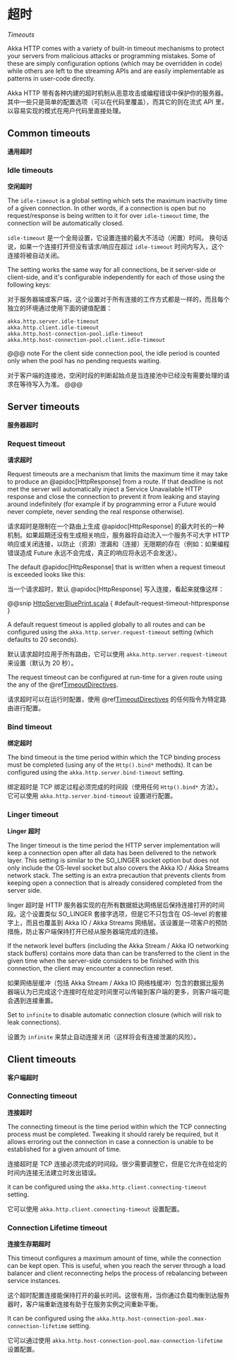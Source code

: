 <a id="timeouts"></a>
# 超时
*Timeouts*

Akka HTTP comes with a variety of built-in timeout mechanisms to protect your servers from malicious attacks or
programming mistakes. Some of these are simply configuration options (which may be overridden in code) while others
are left to the streaming APIs and are easily implementable as patterns in user-code directly.

Akka HTTP 带有各种内建的超时机制从恶意攻击或编程错误中保护你的服务器。其中一些只是简单的配置选项（可以在代码里覆盖），而其它的则在流式 API 里，
以容易实现的模式在用户代码里直接处理。

## Common timeouts
**通用超时**

<a id="idle-timeouts"></a>
### Idle timeouts
**空闲超时**

The `idle-timeout` is a global setting which sets the maximum inactivity time of a given connection.
In other words, if a connection is open but no request/response is being written to it for over `idle-timeout` time,
the connection will be automatically closed.

`idle-timeout` 是一个全局设置，它设置连接的最大不活动（闲置）时间。
换句话说，如果一个连接打开但没有请求/响应在超过 `idle-timeout` 时间内写入，这个连接将被自动关闭。

The setting works the same way for all connections, be it server-side or client-side, and it's configurable
independently for each of those using the following keys:

对于服务器端或客户端，这个设置对于所有连接的工作方式都是一样的，而且每个独立的环境通过使用下面的键值配置：

```
akka.http.server.idle-timeout
akka.http.client.idle-timeout
akka.http.host-connection-pool.idle-timeout
akka.http.host-connection-pool.client.idle-timeout
```

@@@ note
For the client side connection pool, the idle period is counted only when the pool has no pending requests waiting.

对于客户端的连接池，空闲时段的判断起始点是当连接池中已经没有需要处理的请求在等待写入为准。
@@@

## Server timeouts
**服务器超时**

<a id="request-timeout"></a>
### Request timeout
**请求超时**

Request timeouts are a mechanism that limits the maximum time it may take to produce an @apidoc[HttpResponse] from a route.
If that deadline is not met the server will automatically inject a Service Unavailable HTTP response and close the connection
to prevent it from leaking and staying around indefinitely (for example if by programming error a Future would never complete,
never sending the real response otherwise).

请求超时是限制在一个路由上生成 @apidoc[HttpResponse] 的最大时长的一种机制。如果超期还没有生成相关响应，服务器将自动流入一个服务不可大字 HTTP 响应或关闭连接，以防止（资源）泄漏和（连接）无限期的存在（例如：如果编程错误造成 Future 永远不会完成，真正的响应将永远不会发送）。

The default @apidoc[HttpResponse] that is written when a request timeout is exceeded looks like this:

当一个请求超时，默认 @apidoc[HttpResponse] 写入连接，看起来就像这样： 

@@snip [HttpServerBluePrint.scala]($akka-http$/akka-http-core/src/main/scala/akka/http/impl/engine/server/HttpServerBluePrint.scala) { #default-request-timeout-httpresponse }

A default request timeout is applied globally to all routes and can be configured using the
`akka.http.server.request-timeout` setting (which defaults to 20 seconds).

默认请求超时应用于所有路由，它可以使用 `akka.http.server.request-timeout` 来设置（默认为 20 秒）。

The request timeout can be configured at run-time for a given route using the any of the @ref[TimeoutDirectives](../routing-dsl/directives/timeout-directives/index.md).

请求超时可以在运行时配置，使用 @ref[TimeoutDirectives](../routing-dsl/directives/timeout-directives/index.md) 的任何指令为特定路由进行配置。

### Bind timeout
**绑定超时**

The bind timeout is the time period within which the TCP binding process must be completed (using any of the `Http().bind*` methods).
It can be configured using the `akka.http.server.bind-timeout` setting.

绑定超时是 TCP 绑定过程必须完成的时间段（使用任何 `Http().bind*` 方法）。
它可以使用 `akka.http.server.bind-timeout` 设置进行配置。

### Linger timeout
**Linger 超时**

The linger timeout is the time period the HTTP server implementation will keep a connection open after
all data has been delivered to the network layer. This setting is similar to the SO_LINGER socket option
but does not only include the OS-level socket but also covers the Akka IO / Akka Streams network stack.
The setting is an extra precaution that prevents clients from keeping open a connection that is
already considered completed from the server side.

linger 超时是 HTTP 服务器实现的在所有数据抵达网络层后保持连接打开的时间段。这个设置类似 SO_LINGER 套接字选项，但是它不只包含在 OS-level 的套接字上，而且也覆盖到 Akka IO / Akka Streams 网络层。该设置是一项客户的预防措施，防止客户端保持打开已经从服务器端完成的连接。 

If the network level buffers (including the Akka Stream / Akka IO networking stack buffers)
contains more data than can be transferred to the client in the given time when the server-side considers
to be finished with this connection, the client may encounter a connection reset.

如果网络层缓冲（包括 Akka Stream / Akka IO 网络栈缓冲）包含的数据比服务器端认为已完成这个连接时在给定时间里可以传输到客户端的更多，则客户端可能会遇到连接重置。 

Set to `infinite` to disable automatic connection closure (which will risk to leak connections).

设置为 `infinite` 来禁止自动连接关闭（这样将会有连接泄漏的风险）。

## Client timeouts
**客户端超时**

### Connecting timeout
**连接超时**

The connecting timeout is the time period within which the TCP connecting process must be completed.
Tweaking it should rarely be required, but it allows erroring out the connection in case a connection
is unable to be established for a given amount of time.

连接超时是 TCP 连接必须完成的时间段。很少需要调整它，但是它允许在给定的时间内连接无法建立时发出错误。

it can be configured using the `akka.http.client.connecting-timeout` setting.

它可以使用 `akka.http.client.connecting-timeout` 设置配置。

### Connection Lifetime timeout
**连接生存期超时**

This timeout configures a maximum amount of time, while the connection can be kept open. This is useful, when you reach
the server through a load balancer and client reconnecting helps the process of rebalancing between service instances.

这个超时配置连接能保持打开的最长时间。这很有用，当你通过负载均衡到达服务器时，客户端重新连接有助于在服务实例之间重新平衡。

It can be configured using the `akka.http.host-connection-pool.max-connection-lifetime` setting.

它可以通过使用 `akka.http.host-connection-pool.max-connection-lifetime` 设置配置。
